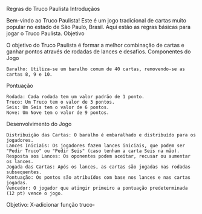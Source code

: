 Regras do Truco Paulista
Introduçãos

Bem-vindo ao Truco Paulista! Este é um jogo tradicional de cartas muito popular no estado de São Paulo, Brasil. Aqui estão as regras básicas para jogar o Truco Paulista.
Objetivo

O objetivo do Truco Paulista é formar a melhor combinação de cartas e ganhar pontos através de rodadas de lances e desafios.
Componentes do Jogo

    Baralho: Utiliza-se um baralho comum de 40 cartas, removendo-se as cartas 8, 9 e 10.

Pontuação

    Rodada: Cada rodada tem um valor padrão de 1 ponto.
    Truco: Um Truco tem o valor de 3 pontos.
    Seis: Um Seis tem o valor de 6 pontos.
    Nove: Um Nove tem o valor de 9 pontos.

Desenvolvimento do Jogo

    Distribuição das Cartas: O baralho é embaralhado e distribuído para os jogadores.
    Lances Iniciais: Os jogadores fazem lances iniciais, que podem ser "Pedir Truco" ou "Pedir Seis" (caso tenham a carta Seis na mão).
    Resposta aos Lances: Os oponentes podem aceitar, recusar ou aumentar os lances.
    Jogada das Cartas: Após os lances, as cartas são jogadas nas rodadas subsequentes.
    Pontuação: Os pontos são atribuídos com base nos lances e nas cartas jogadas.
    Vencedor: O jogador que atingir primeiro a pontuação predeterminada (12 pt) vence o jogo.

Objetivo:
       X-adicionar função truco-
   
